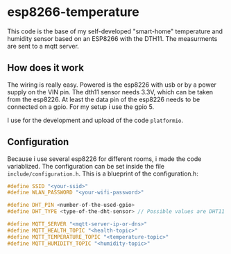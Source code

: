 # esp8266-temperature

This code is the base of my self-developed "smart-home" temperature and 
humidity sensor based on an ESP8266 with the DTH11. The measurments are sent
to a mqtt server.

## How does it work
The wiring is really easy. Powered is the esp8226 with usb or by a power supply
on the VIN pin. The dth11 sensor needs 3.3V, which can be taken from the
esp8226. At least the data pin of the esp8226 needs to be connected on a
gpio. For my setup i use the gpio 5.

I use for the development and upload of the code `platformio`.

## Configuration
Because i use several esp8226 for different rooms, i made the code
variablized. The configuration can be set inside the file
`include/configuration.h`.
This is a blueprint of the configuration.h:
```c++
#define SSID "<your-ssid>"
#define WLAN_PASSWORD "<your-wifi-password>"

#define DHT_PIN <number-of-the-used-gpio>
#define DHT_TYPE <type-of-the-dht-sensor> // Possible values are DHT11 or DHT22

#define MQTT_SERVER "<mqtt-server-ip-or-dns>"
#define MQTT_HEALTH_TOPIC "<health-topic>"
#define MQTT_TEMPERATURE_TOPIC "<temperature-topic>"
#define MQTT_HUMIDITY_TOPIC "<humidity-topic>"
```
